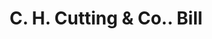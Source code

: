 ---
doi: 10.7916/D8ZP5J6T
date_other: '1890'
date_other_textual: 1890-1899
form: printed ephemera
genre:
- Invoices
name:
- C. H. Cutting & Co.
object_in_context_url: https://biggert.cul.columbia.edu/items/view/ave_biggert_00494
subject_hierarchical_geographic:
- North Adams, Massachusetts, United States
subject_name:
- C. H. Cutting & Co.
title: C. H. Cutting & Co.. Bill
sort_title: C. H. Cutting & Co.. Bill
call_number: ave_biggert_00494
coordinates:
- 42.7,-73.11666666666666
pid: ave_biggert_00494
identifiers: ave_biggert_00494
thumbnail: https://derivativo-2.library.columbia.edu/iiif/2/ldpd:343669/full/!256,256/0/native.jpg
permalink: /biggert/ave_biggert_00494/
layout: iiif-image-page
---